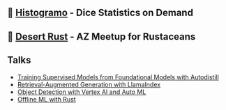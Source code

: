 ## 🎲 [Histogramo](https://www.histogramo.com/) - Dice Statistics on Demand
## 🦀 [Desert Rust](https://rust.azdevs.org/) - AZ Meetup for Rustaceans
## Talks
- [Training Supervised Models from Foundational Models with Autodistill](https://github.com/danielbank/label-with-autodistill)
- [Retrieval-Augmented Generation with LlamaIndex](https://github.com/danielbank/rag-llamaindex)
- [Object Detection with Vertex AI and Auto ML](https://github.com/danielbank/object-detection)
- [Offline ML with Rust](https://github.com/danielbank/offline-ml)
